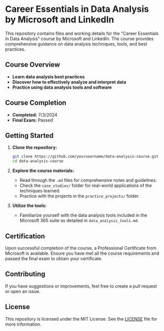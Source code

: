 # Career Essentials in Data Analysis by Microsoft and LinkedIn

This repository contains files and working details for the "Career Essentials in Data Analysis" course by Microsoft and LinkedIn. The course provides comprehensive guidance on data analysis techniques, tools, and best practices.

## Course Overview

- **Learn data analysis best practices**
- **Discover how to effectively analyze and interpret data**
- **Practice using data analysis tools and software**

## Course Completion

- **Completed:** 7/3/2024
- **Final Exam:** Passed

## Getting Started

1. **Clone the repository:**
    ```bash
    git clone https://github.com/yourusername/data-analysis-course.git
    cd data-analysis-course
    ```

2. **Explore the course materials:**
    - Read through the `.md` files for comprehensive notes and guidelines.
    - Check the `case_studies/` folder for real-world applications of the techniques learned.
    - Practice with the projects in the `practice_projects/` folder.

3. **Utilize the tools:**
    - Familiarize yourself with the data analysis tools included in the Microsoft 365 suite as detailed in `data_analysis_tools.md`.

## Certification

Upon successful completion of the course, a Professional Certificate from Microsoft is available. Ensure you have met all the course requirements and passed the final exam to obtain your certificate.

## Contributing

If you have suggestions or improvements, feel free to create a pull request or open an issue.

## License

This repository is licensed under the MIT License. See the [LICENSE](LICENSE) file for more information.
